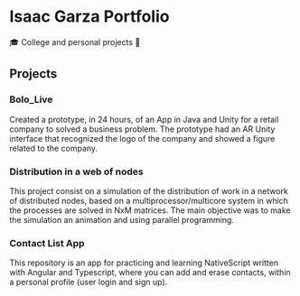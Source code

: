 # Isaac Garza Portfolio
🎓 College and personal projects 🚀

## Projects

### Bolo_Live
Created a prototype, in 24 hours, of an App in Java and Unity for a retail company to solved a business problem. The prototype had an AR Unity interface that recognized the logo of the company and showed a figure related to the company.

### Distribution in a web of nodes
This project consist on a simulation of the distribution of work in a network of distributed nodes, based on a multiprocessor/multicore system in which the processes are solved in NxM matrices. The main objective was to make the simulation an animation and using parallel programming.

### Contact List App
This repository is an app for practicing and learning NativeScript written with Angular and Typescript, where you can add and erase contacts, within a personal profile (user login and sign up).
